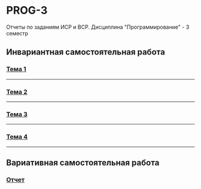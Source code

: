 # PROG-3
Отчеты по заданиям ИСР и ВСР. Дисциплина "Программирование" - 3 семестр

## Инвариантная самостоятельная работа

### [Тема 1](https://github.com/vektoririna/PROG-3/blob/main/ISR/theme1/Report.md)

------

### [Тема 2](https://github.com/vektoririna/PROG-3/blob/main/ISR/theme2/Report.md)

------

### [Тема 3](https://github.com/vektoririna/PROG-3/blob/main/ISR/theme3/Report.md)

------

### [Тема 4](https://github.com/vektoririna/PROG-3/blob/main/ISR/theme4/Report.md)

------

## Вариативная самостоятельная работа

### [Отчет](https://github.com/vektoririna/PROG-3/blob/main/VSR/Report.md)
